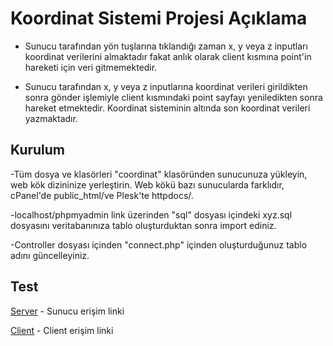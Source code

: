 # Koordinat Sistemi Projesi Açıklama


- Sunucu tarafından yön tuşlarına tıklandığı zaman x, y veya z inputları koordinat verilerini almaktadır fakat anlık olarak client kısmına point'in hareketi için veri gitmemektedir. 

- Sunucu tarafından x, y veya z inputlarına koordinat verileri girildikten sonra gönder işlemiyle client kısmındaki point sayfayı yeniledikten sonra hareket etmektedir. Koordinat sisteminin altında son koordinat verileri yazmaktadır.


## Kurulum

-Tüm dosya ve klasörleri "coordinat" klasöründen sunucunuza yükleyin, web kök dizininize yerleştirin. Web kökü bazı sunucularda farklıdır, cPanel'de public_html/ve Plesk'te httpdocs/.

-localhost/phpmyadmin link üzerinden "sql" dosyası içindeki xyz.sql dosyasını veritabanınıza tablo oluşturduktan sonra import ediniz.

-Controller dosyası içinden "connect.php" içinden oluşturduğunuz tablo adını güncelleyiniz.

## Test
[Server](https://muratbariskoroglu.com/coordinate/sunucu.php) - Sunucu erişim linki

[Client](https://muratbariskoroglu.com/coordinate/client.php) - Client erişim linki

